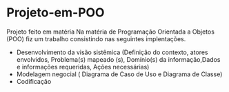 # Projeto-em-POO
Projeto feito em matéria 
Na matéria de Programação Orientada a Objetos (POO) fiz um trabalho consistindo nas seguintes implentações. 

- Desenvolvimento da visão sistêmica (Definição do contexto, atores envolvidos, Problema(s) mapeado (s), Domínio(s) da informação,Dados e informações requeridas, Ações necessárias) 
- Modelagem negocial ( Diagrama de Caso de Uso e Diagrama de Classe)
- Codificação 
